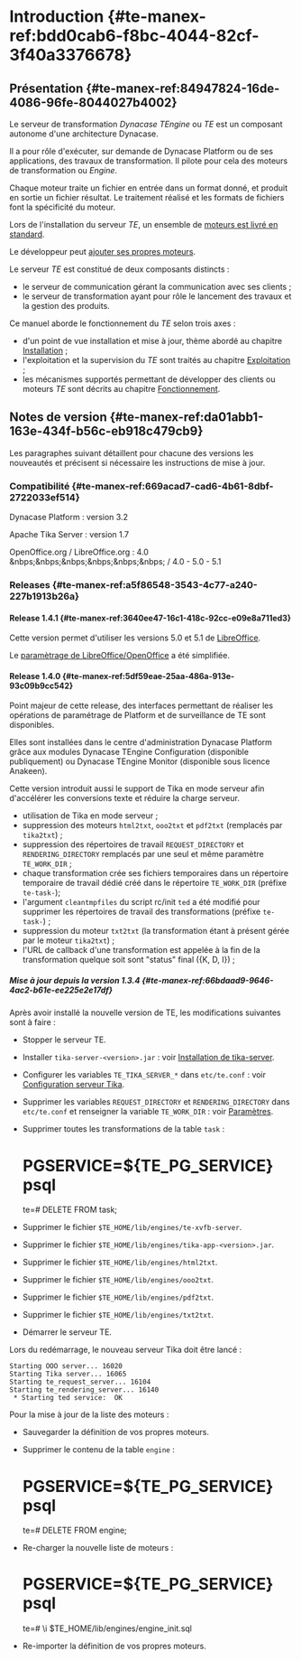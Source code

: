 # Introduction {#te-manex-ref:bdd0cab6-f8bc-4044-82cf-3f40a3376678}

## Présentation {#te-manex-ref:84947824-16de-4086-96fe-8044027b4002}

Le serveur de transformation *Dynacase TEngine* ou *TE* est un composant
autonome d'une architecture Dynacase.

Il a pour rôle d'exécuter, sur demande de Dynacase Platform ou de ses
applications, des travaux de transformation. Il pilote pour cela des moteurs de
transformation ou *Engine*.

Chaque moteur traite un fichier en entrée dans un format donné, et produit en
sortie un fichier résultat. Le traitement réalisé et les formats de fichiers
font la spécificité du moteur.

Lors de l'installation du serveur *TE*, un ensemble de [moteurs est livré en
standard][std_engines].

Le développeur peut [ajouter ses propres moteurs][add_engines].

Le serveur *TE* est constitué de deux composants distincts :

* le serveur de communication gérant la communication avec ses clients ;
* le serveur de transformation ayant pour rôle le lancement des travaux et la
  gestion des produits.

Ce manuel aborde le fonctionnement du *TE* selon trois axes :

* d'un point de vue installation et mise à jour, thème abordé au chapitre
  [Installation][installation] ;
* l'exploitation et la supervision du *TE* sont traités au chapitre
  [Exploitation][exploitation] ;
* les mécanismes supportés permettant de développer des clients ou moteurs *TE*
  sont décrits au chapitre [Fonctionnement][fonctionnement].

## Notes de version {#te-manex-ref:da01abb1-163e-434f-b56c-eb918c479cb9}

Les paragraphes suivant détaillent pour chacune des versions les nouveautés
et précisent si nécessaire les instructions de mise à jour.

### Compatibilité {#te-manex-ref:669acad7-cad6-4b61-8dbf-2722033ef514}

Dynacase Platform
:  version 3.2

Apache Tika Server
:  version 1.7

OpenOffice.org / LibreOffice.org
:  4.0 &nbps;&nbps;&nbps;&nbps;&nbps;&nbps; /    4.0 - 5.0 - 5.1

### Releases {#te-manex-ref:a5f86548-3543-4c77-a240-227b1913b26a}

#### Release 1.4.1 {#te-manex-ref:3640ee47-16c1-418c-92cc-e09e8a711ed3}

Cette version permet d'utiliser les versions 5.0 et 5.1 de
[LibreOffice](http://www.libreoffice.org).

Le [paramètrage de LibreOffice/OpenOffice][ooo-config] a été simplifiée.

#### Release 1.4.0 {#te-manex-ref:5df59eae-25aa-486a-913e-93c09b9cc542}

Point majeur de cette release, des interfaces permettant de réaliser les
opérations de paramétrage de Platform et de surveillance de TE sont
disponibles.

Elles sont installées dans le centre d'administration Dynacase Platform grâce
aux modules Dynacase TEngine Configuration (disponible publiquement) ou
Dynacase TEngine Monitor (disponible sous licence Anakeen).

Cette version introduit aussi le support de Tika en mode serveur afin
d'accélérer les conversions texte et réduire la charge serveur.

* utilisation de Tika en mode serveur ;
* suppression des moteurs `html2txt`, `ooo2txt` et `pdf2txt` (remplacés par
  `tika2txt`) ;
* suppression des répertoires de travail `REQUEST_DIRECTORY` et
  `RENDERING_DIRECTORY` remplacés par une seul et même paramètre `TE_WORK_DIR`
  ;
* chaque transformation crée ses fichiers temporaires dans un répertoire
  temporaire de travail dédié créé dans le répertoire `TE_WORK_DIR` (préfixe
  `te-task-`);
* l'argument `cleantmpfiles` du script rc/init `ted` a été modifié pour
  supprimer les répertoires de travail des transformations (préfixe `te-task-`)
  ;
* suppression du moteur `txt2txt` (la transformation étant à présent gérée par
  le moteur `tika2txt`) ;
* l'URL de callback d'une transformation est appelée à la fin de la
  transformation quelque soit sont "status" final ({K, D, I}) ;

##### Mise à jour depuis la version 1.3.4 {#te-manex-ref:66bdaad9-9646-4ac2-b61e-ee225e2e17df}

Après avoir installé la nouvelle version de TE, les modifications suivantes
sont à faire :

* Stopper le serveur TE.
* Installer `tika-server-<version>.jar` : voir [Installation de
  tika-server][tika-server].
* Configurer les variables `TE_TIKA_SERVER_*` dans `etc/te.conf` : voir
  [Configuration serveur Tika](#te-manex-ref:0260dfe8-d1c9-40c8-b2ba-666988ae4c09).
* Supprimer les variables `REQUEST_DIRECTORY` et `RENDERING_DIRECTORY` dans
  `etc/te.conf` et renseigner la variable `TE_WORK_DIR` : voir
  [Paramètres](#te-manex-ref:0260dfe8-d1c9-40c8-b2ba-666988ae4c09).
* Supprimer toutes les transformations de la table `task` :

    # PGSERVICE=${TE_PG_SERVICE} psql
    te=# DELETE FROM task;

* Supprimer le fichier `$TE_HOME/lib/engines/te-xvfb-server`.
* Supprimer le fichier `$TE_HOME/lib/engines/tika-app-<version>.jar`.
* Supprimer le fichier `$TE_HOME/lib/engines/html2txt`.
* Supprimer le fichier `$TE_HOME/lib/engines/ooo2txt`.
* Supprimer le fichier `$TE_HOME/lib/engines/pdf2txt`.
* Supprimer le fichier `$TE_HOME/lib/engines/txt2txt`.
* Démarrer le serveur TE.

Lors du redémarrage, le nouveau serveur Tika doit être lancé :

    Starting OOO server... 16020
    Starting Tika server... 16065
    Starting te_request_server... 16104
    Starting te_rendering_server... 16140
     * Starting ted service:  OK

Pour la mise à jour de la liste des moteurs :

* Sauvegarder la définition de vos propres moteurs.
* Supprimer le contenu de la table `engine` :

    # PGSERVICE=${TE_PG_SERVICE} psql
    te=# DELETE FROM engine;

* Re-charger la nouvelle liste de moteurs :

    # PGSERVICE=${TE_PG_SERVICE} psql
    te=# \i $TE_HOME/lib/engines/engine_init.sql

* Re-importer la définition de vos propres moteurs.

<!-- links -->
[std_engines]:    #te-manex-ref:49dd054a-e596-4ebe-9e75-adca937f630b
[add_engines]:    #te-manex-ref:87061b8c-19ca-4a7b-b370-706ae3fe1160
[installation]:   #te-manex-ref:99a9bb66-739f-4fa4-88f9-fe236a9a8e7c
[exploitation]:   #te-manex-ref:cdff4ee0-3ed7-4293-8de9-ab53dc8ad312
[fonctionnement]: #te-manex-ref:674a6c70-eb4e-415d-8f03-5a2a7142578e
[tika-server]:    #te-manex-ref:862c633f-e53f-4f7e-8544-fc795eb03acd
[ooo-config]:     #te-manex-ref:600fb6d4-d9e3-4032-a9b7-ca60c276f728